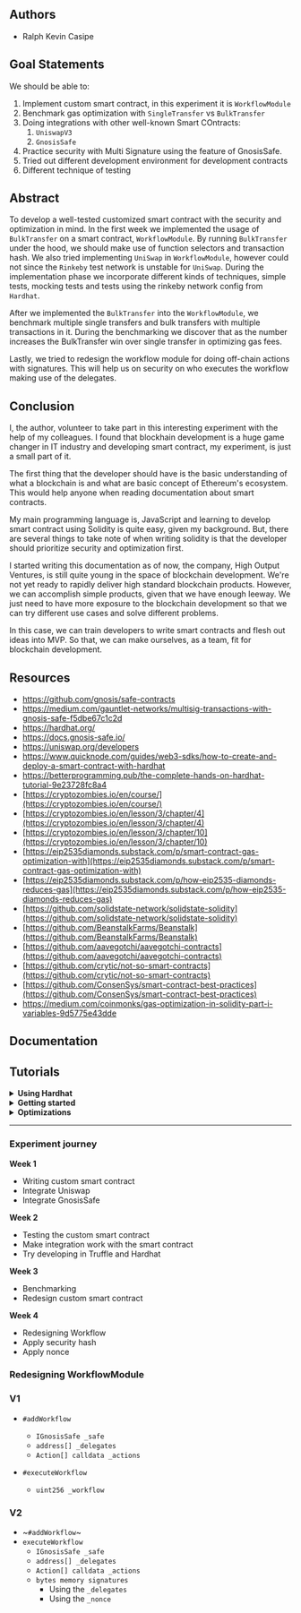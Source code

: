 ## Authors
* Ralph Kevin Casipe

## Goal Statements
We should be able to:
1. Implement custom smart contract, in this experiment it is `WorkflowModule`
2. Benchmark gas optimization with `SingleTransfer` vs `BulkTransfer`
3. Doing integrations with other well-known Smart COntracts:
   1. `UniswapV3`
   2. `GnosisSafe`
4. Practice security with Multi Signature using the feature of GnosisSafe.
5. Tried out different development environment for development contracts
6. Different technique of testing

## Abstract
To develop a well-tested customized smart contract with the security and optimization in mind. In the first week we implemented the usage of `BulkTransfer` on a smart contract, `WorkflowModule`. By running `BulkTransfer` under the hood, we should make use of function selectors and transaction hash. We also tried implementing `UniSwap` in `WorkflowModule`, however could not since the `Rinkeby` test network is unstable for `UniSwap`. During the implementation phase we incorporate different kinds of techniques, simple tests, mocking tests and tests using the rinkeby network config from `Hardhat`. 

After we implemented the `BulkTransfer` into the `WorkflowModule`, we benchmark multiple single transfers and bulk transfers with multiple transactions in it. During the benchmarking we discover that as the number increases the BulkTransfer win over single transfer in optimizing gas fees. 

Lastly, we tried to redesign the workflow module for doing off-chain actions with signatures. This will help us on security on who executes the workflow making use of the delegates.

## Conclusion
I, the author, volunteer to take part in this interesting experiment with the help of my colleagues. I found 
that blockhain development is a huge game changer in IT industry and developing smart contract, my experiment, is just a small part of it.

The first thing that the developer should have is the basic understanding of what a blockchain is and what are basic concept of Ethereum's ecosystem. This would help anyone when reading documentation about smart contracts.

My main programming language is, JavaScript and learning to develop smart contract using Solidity is quite easy, given my background. But, there are several things to take note of when writing solidity is that the developer should prioritize security and optimization first.

I started writing this documentation as of now, the company, High Output Ventures, is still quite young in the space of blockchain development. We're not yet ready to rapidly deliver high standard blockchain products. However, we can accomplish simple products, given that we have enough leeway. We just need to have more exposure to the blockchain development so that we can try different use cases and solve different problems.

In this case, we can train developers to write smart contracts and flesh out ideas into MVP. So that, we can make ourselves, as a team, fit for blockchain development.

## Resources
* https://github.com/gnosis/safe-contracts
* https://medium.com/gauntlet-networks/multisig-transactions-with-gnosis-safe-f5dbe67c1c2d
* https://hardhat.org/
* https://docs.gnosis-safe.io/
* https://uniswap.org/developers
* https://www.quicknode.com/guides/web3-sdks/how-to-create-and-deploy-a-smart-contract-with-hardhat
* https://betterprogramming.pub/the-complete-hands-on-hardhat-tutorial-9e23728fc8a4
* [https://cryptozombies.io/en/course/](https://cryptozombies.io/en/course/)
* [https://cryptozombies.io/en/lesson/3/chapter/4](https://cryptozombies.io/en/lesson/3/chapter/4)
* [https://cryptozombies.io/en/lesson/3/chapter/10](https://cryptozombies.io/en/lesson/3/chapter/10)
* [https://eip2535diamonds.substack.com/p/smart-contract-gas-optimization-with](https://eip2535diamonds.substack.com/p/smart-contract-gas-optimization-with)
* [https://eip2535diamonds.substack.com/p/how-eip2535-diamonds-reduces-gas](https://eip2535diamonds.substack.com/p/how-eip2535-diamonds-reduces-gas)
* [https://github.com/solidstate-network/solidstate-solidity](https://github.com/solidstate-network/solidstate-solidity)
* [https://github.com/BeanstalkFarms/Beanstalk](https://github.com/BeanstalkFarms/Beanstalk)
* [https://github.com/aavegotchi/aavegotchi-contracts](https://github.com/aavegotchi/aavegotchi-contracts)
* [https://github.com/crytic/not-so-smart-contracts](https://github.com/crytic/not-so-smart-contracts)
* [https://github.com/ConsenSys/smart-contract-best-practices](https://github.com/ConsenSys/smart-contract-best-practices)
* https://medium.com/coinmonks/gas-optimization-in-solidity-part-i-variables-9d5775e43dde


## Documentation

## Tutorials

<details>
  <summary><b>Using Hardhat</b></summary>
  # Advanced Sample Hardhat Project

  This project demonstrates an advanced Hardhat use case, integrating other tools commonly used alongside Hardhat in the ecosystem.

  The project comes with a sample contract, a test for that contract, a sample script that deploys that contract, and an example of a task implementation, which simply lists the available accounts. It also comes with a variety of other tools, preconfigured to work with the project code.

  Try running some of the following tasks:

  ```shell
  npx hardhat accounts
  npx hardhat compile
  npx hardhat clean
  npx hardhat test
  npx hardhat node
  npx hardhat help
  REPORT_GAS=true npx hardhat test
  npx hardhat coverage
  npx hardhat run scripts/deploy.ts
  TS_NODE_FILES=true npx ts-node scripts/deploy.ts
  npx eslint '**/*.{js,ts}'
  npx eslint '**/*.{js,ts}' --fix
  npx prettier '**/*.{json,sol,md}' --check
  npx prettier '**/*.{json,sol,md}' --write
  npx solhint 'contracts/**/*.sol'
  npx solhint 'contracts/**/*.sol' --fix
  ```

  # Etherscan verification

  To try out Etherscan verification, you first need to deploy a contract to an Ethereum network that's supported by Etherscan, such as Ropsten.

  In this project, copy the .env.example file to a file named .env, and then edit it to fill in the details. Enter your Etherscan API key, your Ropsten node URL (eg from Alchemy), and the private key of the account which will send the deployment transaction. With a valid .env file in place, first deploy your contract:

  ```shell
  hardhat run --network ropsten scripts/sample-script.ts
  ```

  Then, copy the deployment address and paste it in to replace `DEPLOYED_CONTRACT_ADDRESS` in this command:

  ```shell
  npx hardhat verify --network ropsten DEPLOYED_CONTRACT_ADDRESS "Hello, Hardhat!"
  ```

  # Performance optimizations

  For faster runs of your tests and scripts, consider skipping ts-node's type checking by setting the environment variable `TS_NODE_TRANSPILE_ONLY` to `1` in hardhat's environment. For more details see [the documentation](https://hardhat.org/guides/typescript.html#performance-optimizations).
</details>

<details>
  <summary><b>Getting started</b></summary>

  Create the project directory
  ```sh
  ~ $  mkdir getting-started; cd getting-started
  ```

  Initializing the NodeJS project
  ```sh
  ~/getting-started $ npm init -y
  ```

  Finding developments tools for smart contract development
  - Truffle Suite
  - Brownie
  - Dapp Tools
  - Foundry
  - **Hardhat**
  - Remix

  **Using hardhat**

  Install `hardhat`
  ```sh
  ~/getting-started $ npm install -D hardhat
  ```

  Barebones installation using `TypeScript`
  ```sh
  ~/getting-started $ npx hardhat 


  Welcome to Hardhat v2.0.8

  ? What do you want to do? …
    Create a sample project
    Create an advanced sample project
  > Create an advanced sample project that uses TypeScript
    Create an empty hardhat.config.js
    Quit
  ```

  > 💡 **TIP**
  > 
  >Hardhat will let you know how, but, in case you missed it, you can install them with,
  > ```sh
  >npm install -D @nomiclabs/hardhat-waffle ethereum-waffle chai @nomiclabs/hardhat-ethers ethers
  >```

  Add this rule in `eslintrc.js`
  ```js
  'prettier/prettier': ['error', { singleQuote: true, trailingComma: true, semi: true }]
  ```

  Update the `"test"` iln `package.json`
  From:
  ```json
  "scripts": {
    "test": "echo \"Error: no test specified\" && exit 1"
  }
  ```
  To:
  ```json
  "scripts": {
    "test": "hardhat test"
  }
  ```

  Install `chai-as-promised`
  ```sh
  npm i -D chai-as-promised @types/chai-as-promised
  ```

  Update the test
  ```ts
  import { expect, use } from "chai";
  import { ethers } from "hardhat";
  import chaiAsPromised from 'chai-as-promised';

  use(chaiAsPromised);

  describe("Lottery", function () {
    it('should be deployed', async () => {
      const Lottery = await ethers.getContractFactory('Lottery');

      await expect(Lottery.deploy('test')).to.eventually.fulfilled;
    });
  });
  ```
  Run the test above using `npm t` and **it will fail**.
  ```sh
    Lottery
      1) should be deployed


    0 passing (634ms)
    1 failing

    1) Lottery
        should be deployed:
      HardhatError: HH700: Artifact for contract "Lottery" not found. 
  ```

  Update the `Greeter.sol` to `Lottery.sol` to this:
  ```solidity
  //SPDX-License-Identifier: Unlicense
  pragma solidity ^0.8.0;

  contract Lottery {
      string private greeting;

      constructor(string memory _greeting) {
          greeting = _greeting;
      }

      function greet() public view returns (string memory) {
          return greeting;
      }

      function setGreeting(string memory _greeting) public {
          greeting = _greeting;
      }
  }
  ```
  Run the test again, `npm t` and it will pass:
  ```sh
    Lottery
      ✓ should be deployed (765ms)


    1 passing (766ms)
  ```

  We're going to remove the `constructor`, `#greet`, `setGreeting` and `.greeting`
  ```solidity
  //SPDX-License-Identifier: Unlicense
  pragma solidity ^0.8.0;

  contract Lottery {}
  ```

  Update the test so that we're expecting a method, `sum`.
  ```ts
  describe('#sum', () => {
    it('should have sum method', async () => {
      expect(contract.sum).to.be.exist;
    });
  });
  ```

  Run the tests and expect it to fail.
  ```
  FAILED
  ```

  Update the `Lottery.sol`
  ```
  //SPDX-License-Identifier: Unlicense
  pragma solidity ^0.8.0;

  contract Lottery {
    function sum() public {}
  }
  ```

  Run the tests and it will pass
  ```
  PASSED
  ```

  Update the test to have fully functional `#sum`
  ```ts
  describe('#sum', () => {
    it('should have sum method', async () => {
      expect(contract.sum).to.be.exist;
    });

    it('should return 3 when the given parametes are 1 and 2', async () => {
      const sum = await contract.sum(1, 2);

      expect(sum).to.be.exist;
    });
  });
  ```

  The test would fail again
  ```
  FAILED
  ```

  Update the `Lottery.sol` to pass the failing test
  ```
  //SPDX-License-Identifier: Unlicense
  pragma solidity ^0.8.0;

  contract Lottery {
    function sum(uint _a, uint _b) public pure returns(uint) {
        return _a + _b;
    }
  }
  ```

  Let deploy this contract in `Rinkeby` test network:
  Update your `hardhat.config.ts`
  ```ts
  ...

  const config: HardhatUserConfig = {
    solidity: "0.8.4",
    networks: {
      rinkeby: {
        url: process.env.RINKEBY_URL || "",
        accounts:
          process.env.PRIVATE_KEY !== undefined ? [process.env.PRIVATE_KEY] : [],
      },
    },
    gasReporter: {
      enabled: process.env.REPORT_GAS !== undefined,
      currency: "USD",
    },
    etherscan: {
      apiKey: process.env.ETHERSCAN_API_KEY
    },
    mocha: {
      bail: true,
    },
  };

  export default config;
  ```

  Choosing Node Providers:
  1. Infura
  2. **Alchemy**

  Registering to **Alchemy**

  Registering to **Etherscan**

  Exporting your private key in **Metamask**

  Update your `.env` file

  ```sh
  ETHERSCAN_API_KEY=<YOUR ETHERSCAN API KEY>
  RINKEBY_URL=<YOUR ALCHEMY API KEY>
  PRIVATE_KEY=<YOU ACCOUNT PRIVATE FROM METAMASK>
  ```
  
  Update your `scripts/deploy.ts`
  ```ts
  async function main() {
    // Hardhat always runs the compile task when running scripts with its command
    // line interface.
    //
    // If this script is run directly using `node` you may want to call compile
    // manually to make sure everything is compiled
    // await hre.run('compile');

    const owner = ethers.provider.getSigner('You accounts address');

    // We get the contract to deploy
    const Lottery = await ethers.getContractFactory("Lottery");
    const contract = await Lottery.deploy();

    await contract.deployed();

    console.log("Lottery deployed to:", contract.address);
  }
  ```

  Update your `package.json`
  ```json
  "scripts": {
    ...
    "deploy": "hardhat run scripts/deploy.ts --network rinkeby"
  }
  ```

  Run this command:
  ```sh
  npm run deploy rinkeby
  ```

  After that copy the contract address of the Lottery for verification

  And run:
  ```
  npx hardhat verifiy --network rinkeby <Lottery's contract address>
  ```
</details>

<details>
  <summary><b>Optimizations</b></summary>


  Structuring `struct`

  ```
  struct ExpensiveStruct {
    address addressOne;
    uint8 numberOne;
    string stringOne;
    uint8 numberTwo;
    address addressTwo;
    string stringTwo;
  }

  struct CheapStruct {
    address addressOne;
    address addressTwo;
    uint8 numberOne;
    uint8 numberTwo;
    string stringOne;
    string stringTwo;
  }
  ```

  **View functions don’t cost Gas**

  `view` functions don't cost any gas when they're called externally by a user.

  This is because `view` functions don't actually change anything on the blockchain – they only read the data. So marking a function with `view` tells `web3.js` that it only needs to query your local Ethereum node to run the function, and it doesn't actually have to create a transaction on the blockchain (which would need to be run on every single node, and cost gas).

  We'll cover setting up web3.js with your own node later. But for now, the big takeaway is that you can optimize your DApp's gas usage for your users by using read-only `external view` functions wherever possible.

  ```solidity
  contract MyContract {
    ...
    struct User {
      ...,
      string name;
    }
    
    User[] public users;

    function getNameByUser(uint userId) external view returns(string memory) {
      return users[userId].name;
    }
  }
  ```

  > *Note: If a `view` function is called internally from another function in the same contract that is **not** a `view` function, it will still cost gas. This is because the other function creates a transaction on Ethereum, and will still need to be verified from every node. So `view` functions are only free when they're called externally.*
  
  **Reading constants and immutable variables**

  ```solidity
  contract CallMyName {
    string public NAME = "ETH"; // Expensive 24586 Gas
    string public constant CONSTANT_NAME = "ETH"; // Cheap 21865 Gas
  }
  ```

  **Reading and writing local variables**

  Expensive:

  ```solidity
  contract Expensive {
    uint16[] public myArray;
    uint16 public myCounter = 0;

    function run() external {                
      for(uint256 index; index < myArray.length; index++) { // state reads
        myCounter++; // state reads and writes
      }        
    }
  }
  ```

  Cheap:

  ```solidity
  contract Cheap {
    uint16[] public myArray;
    uint16 public stateCounter = 0;

    function run() external {
        uint16 length = myArray.length; // one state read
        uint16 localCounter = myCounter; // one state read
    
        for(uint16 index; index < length; index++) { // local reads
            localCounter++; // local reads and writes  
        }
    
        stateCounter = localCounter; // one state write
    }
  }
  ```

  Benchmarking results:

  **WorkflowModule**
  
  100 WEI = 0.0000000000000001 ETH

  Deployment
  - Actual Gas Fee `0.006974072544634064`

  Enabling Workflow Module
  - Actual Gas Fee `0.0001898125009111`


  Single Transfer
  Adding a workflow
  - Actual Gas Fee `0.001344555012907728` (3 Single Transfers)

  Execute Workflow
  - Actual Gas Fee `0.000358567502294832` (3 Single Transfers)
    
  ---

  Direct a single transfer
  - Actual Gas Fee `0.000133077500904927` ETH

  Total: `0.00039923250303416696`

  Direct Bulk Transfer
  - Actual Gas Fee `0.000253347501418746`

  Bulk Transfer
  Adding a Workflow
  - Actual Gas Fee `0.001243105005469662`  (3 Single Transfer into Bulk)

  Execute Workflow
  - Actual Gas Fee `0.00031673250126693` (3 Single Transfer into Bulk)

  Workflow with Bulk Transfer (3 ST) and 3 Single Transfers

  Add Workflow
  - Actual Gas Fee `0.002271610009995084`

  Execute Workflow
  - Actual Gas Fee `0.0005333750025602`


  Optimizing Variables:
  **Reference data types**
  Initialize struct like this:
  ```solidity
  Point storage p = Point()
  p.x = 0;
  p.y = 0;
  ```

  Instead of this:
  ```solidity
  Point storage p = Point(0, 0);
  ```

  **Memory vs Storage**
  Performing operations on memory — or call data, which is similar to memory — is always cheaper than storage.
  
  A common way to reduce the number of storage operations is manipulating a local memory variable before assigning it to a storage variable.

  ```solidity
  uint256 return = 5; // assume 2 decimal places
  uint256 totalReturn;
  function updateTotalReturn(uint256 timesteps) external {
      uint256 r = totalReturn || 1;
      for (uint256 i = 0; i < timesteps; i++) {
          r = r * return;
      }
      totalReturn = r;
  }
  ```
  **Fixed vs Dynamic**
  Fixed size variables are always cheaper than dynamic ones.

  If we know how long an array should be, we specify a fixed size:

  ```solidity
  uint256[12] monthlyTransfers;
  ```

  **Mapping vs Array**
  Most of the time it will be better to use a mapping instead of an array because of its cheaper operations.

  However, an array can be the correct choice when using smaller data types.

  **Initialization**
  `uint256 value;` is cheaper than `uint256 value = 0;`

  **Require strings**
  `bytes32 data = "test";` is cheaper than `string data = "test";`
</details>

----
### Experiment journey
**Week 1**
- Writing custom smart contract
- Integrate Uniswap
- Integrate GnosisSafe

**Week 2**
- Testing the custom smart contract
- Make integration work with the smart contract
- Try developing in Truffle and Hardhat

**Week 3**
- Benchmarking
- Redesign custom smart contract

**Week 4**
- Redesigning Workflow
- Apply security hash
- Apply nonce


### Redesigning WorkflowModule
### V1
- `#addWorkflow`
  - `IGnosisSafe _safe`
  - `address[] _delegates`
  - `Action[] calldata _actions`

- `#executeWorkflow`
  - `uint256 _workflow`

### V2
- ~`#addWorkflow`~
- `executeWorkflow`
  - `IGnosisSafe _safe`
  - `address[] _delegates`
  - `Action[] calldata _actions`
  - `bytes memory signatures`
    - Using the `_delegates`
    - Using the `_nonce`

